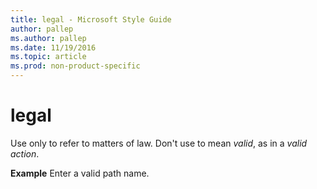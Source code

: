 ```yaml
---
title: legal - Microsoft Style Guide
author: pallep
ms.author: pallep
ms.date: 11/19/2016
ms.topic: article
ms.prod: non-product-specific
---
```


# legal

Use only to refer to matters of law. Don't use to mean *valid*, as in a *valid action*.

**Example** Enter a valid path name. 
